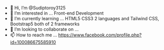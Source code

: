 - 👋 Hi, I’m @Sudiptoroy3125
- 👀 I’m interested in ... Front-end Development
- 🌱 I’m currently learning ... HTML5 CSS3 2 languages and Tailwind CSS, Bootstrap5 both of 2 frameworks
- 💞️ I’m looking to collaborate on ...
- 📫 How to reach me ... https://www.facebook.com/profile.php?id=100086675585910

<!---
Sudiptoroy3125/Sudiptoroy3125 is a ✨ special ✨ repository because its `README.md` (this file) appears on your GitHub profile.
You can click the Preview link to take a look at your changes.
--->
